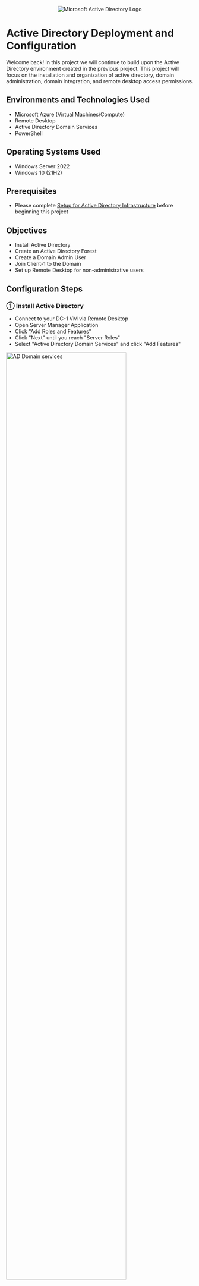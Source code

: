 <p align="center">
<img src="https://i.imgur.com/pU5A58S.png" alt="Microsoft Active Directory Logo"/>
</p>

<h1>Active Directory Deployment and Configuration</h1>
Welcome back!  In this project we will continue to build upon the Active Directory environment created in the previous project.  This project will focus on the installation and organization of active directory, domain administration, domain integration, and remote desktop access permissions.
<br />

<h2>Environments and Technologies Used</h2>

- Microsoft Azure (Virtual Machines/Compute)
- Remote Desktop
- Active Directory Domain Services
- PowerShell

<h2>Operating Systems Used </h2>

- Windows Server 2022
- Windows 10 (21H2)

<h2>Prerequisites</h2>

-  Please complete <a href="https://github.com/christianDCdev/active-directory-setup">Setup for Active Directory Infrastructure</a> before beginning this project

<h2>Objectives</h2>

- Install Active Directory
- Create an Active Directory Forest
- Create a Domain Admin User
- Join Client-1 to the Domain
- Set up Remote Desktop for non-administrative users

<h2>Configuration Steps</h2>

<h3>&#9312; Install Active Directory</h3>
<p>

- Connect to your DC-1 VM via Remote Desktop
- Open Server Manager Application
- Click "Add Roles and Features"
- Click "Next" until you reach "Server Roles"
- Select "Active Directory Domain Services" and click "Add Features"
<img src="https://i.imgur.com/GiPCO9P.png" height="80%" width="80%" alt="AD Domain services"/>

- Click "Next" until you reach "Confirmation"
- Check box that says "Restart the destination server automatically if required"
- Click "Install" to complete installation
  
</p>

<h3>&#9313; Promote DC-1 to a Domain Controller</h3>

<p>

- Within the Server Manager Dashboard, click on the flag at top right and click "Promote this server to a domain controller"
<img src="https://i.imgur.com/dXntZsV.png" height="80%" width="80%" alt="domain controller promotion"/>

- Select "Add a new forest" option
- Set "Root domain name:" to "mydomain.com"
<img src="https://i.imgur.com/OtjZXv7.png" height="80%" width="80%" alt="domain controller promotion"/>

- Under "DNS options", uncheck "Create DNS delegation"
- Complete forest installation and your VM should automatically restart once installation is finished
- Log back into DC-1 VM as a domain user by typing "mydomain.com\(your username)" as your username (Example: mydomain.com\labuser)

</p>
<br />

<h3>&#9314; Create a Domain Admin user within the domain</h3>

<p>

- Within DC-1 VM, open Active Directory Users and Computers application
- Right click "mydomain.com" on the right side of window
<img src="https://i.imgur.com/h7KNfAb.png" height="80%" width="80%" alt="AD user mydomain"/>

- Click "New" then click "Organizational Unit"
- Fill in the name as "_EMPLOYEES" and click "Ok"
- Create another organizational unit
- Fill in the name as "_ADMINS"
- Click on the "_ADMINS" folder
- Within the empty field on the right, right click -> click "New" -> then click "User"
<img src="https://i.imgur.com/eknzFYE.png" height="80%" width="80%" alt="new user"/>

- Fill out fields for a new user named "Jane Doe" with username "jane_admin"
<img src="https://i.imgur.com/Ze0cl5V.png" height="80%" width="80%" alt="jane doe info"/>

- Proceed and finish user creation (NOTE: Feel free to uncheck "User must change password at next logon" box for your convenience)
- Next we will add jane_admin to the built-in "Domain Admins" Security Group
- Right click on "Jane Doe" and click "Properties"
- Navigate to "Member of" tab -> click "Add"
- Type "Domain Admins" in the empty field
- Click "Check Names" to confirm you found the correct object name, click "Ok", then click "Apply"
<img src="https://i.imgur.com/MwxvjCA.png" alt="add jane to domain admins"/>

- Close or logout of the DC-1 VM connection
- Log back into DC-1 VM as "Jane Doe" (mydomain.com\jane_admin)
- From now on user "jane_admin" will be used as the admin account
  
</p>
<br />

<h3>&#9315; Join Client-1 to your Domain</h3>

<p>

- Login to Client-1 VM as original local admin (in my case username = "labuser")
- Within the Client-1 VM, right click Windows start button -> then click "System"
- Click "Rename this PC (advanced)" on the right side of window
<img src="https://i.imgur.com/VMU4jgm.png" height="80%" width="80%" alt="Rename PC"/>

- Under "Computer Name" tab, click "Change
- Check "Domain" bubble, type "mydomain.com" in the field, then click "Ok"
<img src="https://i.imgur.com/CHRciZK.png" alt="Domain change"/>

- A "Windows Security" window should pop up
- Fill in the username and password with "Jane Doe" information (Username: mydomain.com\jane_admin)
- Click "Ok" and if done correctly, you will see the following window pop up
<img src="https://i.imgur.com/35CF1Mr.png"  alt="Successfully joined domain"/>

- Click "Ok" and your VM will restart
- Within DC-1 VM, open "Active Directory Users and Computers" application
- Expand "mydomain.com" -> then click on "Computers" to verify if Client-1 is there
  
</p>
<br />

<h3>&#9316; Setup Remote Desktop for Non-administrative users</h3>

<p>

- Log into Client-1 VM as "Jane Doe" (mydomain.com\jane_admin)
- Navigate to "Settings" -> "System" -> "Remote Desktop"
- Click on "Select users that can remotely access this PC" at the bottom of window
- Click "Add"
- Type "Domain Users" in empty field
- Click "Check Names" to confirm you found the correct object name and click "Ok"
<img src="https://i.imgur.com/a6nHqwn.png" alt="Successfully joined domain"/>

- Now all normal users within the domain can log into Client-1
  
</p>
<br />

<h2>Conclusion</h2>

<p>
  
Congratulations on completing the deployment and configuration of this Active Directory project!  We should now have an active directory forest installed, a domain admin user, and our Client-1 VM should now be inside our domain.  In the next project we will populate our domain with generated users.

- If you would like to continue to the next step in this series of Active Directory projects, please click <a href="https://github.com/christianDCdev/ad-user-generation">here</a>

</p>

